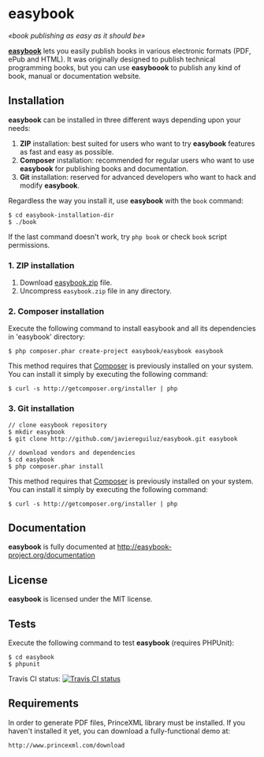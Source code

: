 # easybook #

*«book publishing as easy as it should be»*

**[easybook](http://easybook-project.org)** lets you easily publish books in
various electronic formats (PDF, ePub and HTML). It was originally designed to
publish technical programming books, but you can use **easyboook** to publish
any kind of book, manual or documentation website.

## Installation ##

**easybook** can be installed in three different ways depending upon your needs:

  1. **ZIP** installation: best suited for users who want to try **easybook**
     features as fast and easy as possible.
  2. **Composer** installation: recommended for regular users who want to use
     **easybook** for publishing books and documentation.
  3. **Git** installation: reserved for advanced developers who want to hack and
     modify **easybook**.

Regardless the way you install it, use **easybook** with the `book` command:

```
$ cd easybook-installation-dir
$ ./book
```

If the last command doesn't work, try `php book` or check `book` script
permissions.

### 1. ZIP installation ###

  1. Download [easybook.zip](https://github.com/javiereguiluz/easybook-package/blob/master/easybook.zip?raw=true) file.
  2. Uncompress `easybook.zip` file in any directory.

### 2. Composer installation ###

Execute the following command to install easybook and all its dependencies in
'easybook' directory:

```
$ php composer.phar create-project easybook/easybook easybook
```

This method requires that [Composer](http://getcomposer.org/) is previously
installed on your system. You can install it simply by executing the
following command:

```
$ curl -s http://getcomposer.org/installer | php
```

### 3. Git installation ###

```
// clone easybook repository
$ mkdir easybook
$ git clone http://github.com/javiereguiluz/easybook.git easybook

// download vendors and dependencies
$ cd easybook
$ php composer.phar install
```

This method requires that [Composer](http://getcomposer.org/) is previously
installed on your system. You can install it simply by executing the
following command:

```
$ curl -s http://getcomposer.org/installer | php
```

## Documentation ##

**easybook** is fully documented at http://easybook-project.org/documentation

## License ##

**easybook** is licensed under the MIT license.

## Tests ##

Execute the following command to test **easybook** (requires PHPUnit):

```
$ cd easybook
$ phpunit
```

Travis CI status: [![Travis CI status](https://secure.travis-ci.org/javiereguiluz/easybook.png?branch=master)](http://travis-ci.org/javiereguiluz/easybook)

## Requirements ##

In order to generate PDF files, PrinceXML library must be installed. 
If you haven't installed it yet, you can download a fully-functional demo at: 

    http://www.princexml.com/download 
